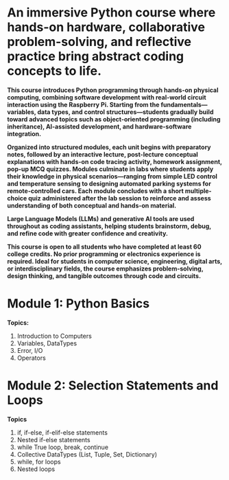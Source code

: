 # An immersive Python course where hands-on hardware, collaborative problem-solving, and reflective practice bring abstract coding concepts to life.


**This course introduces Python programming through hands-on physical computing, combining software development with real-world circuit interaction using the Raspberry Pi. Starting from the fundamentals—variables, data types, and control structures—students gradually build toward advanced topics such as object-oriented programming (including inheritance), AI-assisted development, and hardware-software integration.**

**Organized into structured modules, each unit begins with preparatory notes, followed by an interactive lecture, post-lecture conceptual explanations with hands-on code tracing activity, homework assignment, pop-up MCQ quizzes. Modules culminate in labs where students apply their knowledge in physical scenarios—ranging from simple LED control and temperature sensing to designing automated parking systems for remote-controlled cars. Each module concludes with a short multiple-choice quiz administered after the lab session to reinforce and assess understanding of both conceptual and hands-on material.**

**Large Language Models (LLMs) and generative AI tools are used throughout as coding assistants, helping students brainstorm, debug, and refine code with greater confidence and creativity.**

**This course is open to all students who have completed at least 60 college credits. No prior programming or electronics experience is required. Ideal for students in computer science, engineering, digital arts, or interdisciplinary fields, the course emphasizes problem-solving, design thinking, and tangible outcomes through code and circuits.**



# Module 1: Python Basics

**Topics:**
1. Introduction to Computers
2. Variables, DataTypes
3. Error, I/O
4. Operators

# Module 2: Selection Statements and Loops

**Topics**
1. if, if-else, if-elif-else statements
2. Nested if-else statements
3. while True loop, break, continue
4. Collective DataTypes (List, Tuple, Set, Dictionary)
5. while, for loops
6. Nested loops
   


